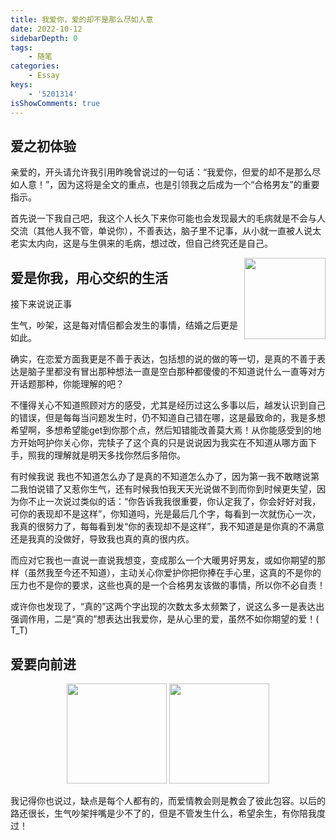 ```yaml
---
title: 我爱你，爱的却不是那么尽如人意
date: 2022-10-12
sidebarDepth: 0
tags:
    - 随笔
categories:
    - Essay
keys:
    - '5201314'
isShowComments: true
---
```


<Boxx/>

## 爱之初体验


亲爱的，开头请允许我引用昨晚曾说过的一句话：“我爱你，但爱的却不是那么尽如人意！”，因为这将是全文的重点，也是引领我之后成为一个“合格男友”的重要指示。

首先说一下我自己吧，我这个人长久下来你可能也会发现最大的毛病就是不会与人交流（其他人我不管，单说你），不善表达，脑子里不记事，从小就一直被人说太老实太内向，这是与生俱来的毛病，想过改，但自己终究还是自己。

<p align="center" style="float: right;margin-top: 0;">
    <img style="pointer-events:none;" src="/img/essay/005J4OU5ly1gec2bk061qj306o06ojrt.jpg" width=130>
</p>

## 爱是你我，用心交织的生活

接下来说说正事

生气，吵架，这是每对情侣都会发生的事情，结婚之后更是如此。

确实，在恋爱方面我更是不善于表达，包括想的说的做的等一切，是真的不善于表达是脑子里都没有冒出那种想法一直是空白那种都傻傻的不知道说什么一直等对方开话题那种，你能理解的吧？

不懂得关心不知道照顾对方的感受，尤其是经历过这么多事以后，越发认识到自己的错误，但是每每当问题发生时，仍不知道自己错在哪，这是最致命的，我是多想希望啊，多想希望能get到你那个点，然后知错能改善莫大焉！从你能感受到的地方开始呵护你关心你，完犊子了这个真的只是说说因为我实在不知道从哪方面下手，照我的理解就是明天多找你然后多陪你。

有时候我说 我也不知道怎么办了是真的不知道怎么办了，因为第一我不敢瞎说第二我怕说错了又惹你生气，还有时候我怕我天天光说做不到而你到时候更失望，因为你不止一次说过类似的话：“你告诉我我很重要，你认定我了，你会好好对我，可你的表现却不是这样”，你知道吗，光是最后几个字，每看到一次就伤心一次，我真的很努力了，每每看到发“你的表现却不是这样”，我不知道是是你真的不满意还是我真的没做好，导致我也真的真的很内疚。

而应对它我也一直说一直说我想变，变成那么一个大暖男好男友，或如你期望的那样（虽然我至今还不知道），主动关心你爱护你把你捧在手心里，这真的不是你的压力也不是你的要求，这些也真的是一个合格男友该做的事情，所以你不必自责！

或许你也发现了，“真的”这两个字出现的次数太多太频繁了，说这么多一是表达出强调作用，二是“真的”想表达出我爱你，是从心里的爱，虽然不如你期望的爱！( T_T)

## 爱要向前进

<p align="center">
    <img style="pointer-events:none;" src="/img/essay/006r3PQBjw1fbn7cbt4g2g308c08cjre.gif" width=160>
    <img style="pointer-events:none;" src="/img/essay/006APoFYjw1fcg5hcgv0fg308c08c0sr.gif" width=160>
</p>

我记得你也说过，缺点是每个人都有的，而爱情教会则是教会了彼此包容。以后的路还很长，生气吵架拌嘴是少不了的，但是不管发生什么，希望余生，有你陪我度过！

<Reward/>

